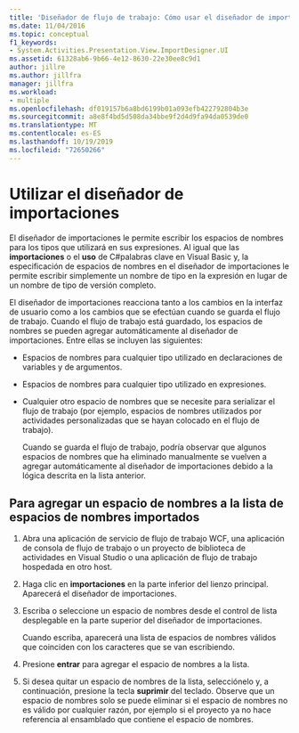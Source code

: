 ```yaml
---
title: 'Diseñador de flujo de trabajo: Cómo usar el diseñador de importaciones'
ms.date: 11/04/2016
ms.topic: conceptual
f1_keywords:
- System.Activities.Presentation.View.ImportDesigner.UI
ms.assetid: 61328ab6-9b66-4e12-8630-22e30ee8c9d1
author: jillre
ms.author: jillfra
manager: jillfra
ms.workload:
- multiple
ms.openlocfilehash: df019157b6a8bd6199b01a093efb422792804b3e
ms.sourcegitcommit: a8e8f4bd5d508da34bbe9f2d4d9fa94da0539de0
ms.translationtype: MT
ms.contentlocale: es-ES
ms.lasthandoff: 10/19/2019
ms.locfileid: "72650266"
---
```

# <a name="how-to-use-the-imports-designer"></a>Utilizar el diseñador de importaciones

El diseñador de importaciones le permite escribir los espacios de nombres para los tipos que utilizará en sus expresiones. Al igual que las **importaciones** o el **uso** de C#palabras clave en Visual Basic y, la especificación de espacios de nombres en el diseñador de importaciones le permite escribir simplemente un nombre de tipo en la expresión en lugar de un nombre de tipo de versión completo.

El diseñador de importaciones reacciona tanto a los cambios en la interfaz de usuario como a los cambios que se efectúan cuando se guarda el flujo de trabajo. Cuando el flujo de trabajo está guardado, los espacios de nombres se pueden agregar automáticamente al diseñador de importaciones. Entre ellas se incluyen las siguientes:

- Espacios de nombres para cualquier tipo utilizado en declaraciones de variables y de argumentos.

- Espacios de nombres para cualquier tipo utilizado en expresiones.

- Cualquier otro espacio de nombres que se necesite para serializar el flujo de trabajo (por ejemplo, espacios de nombres utilizados por actividades personalizadas que se hayan colocado en el flujo de trabajo).

  Cuando se guarda el flujo de trabajo, podría observar que algunos espacios de nombres que ha eliminado manualmente se vuelven a agregar automáticamente al diseñador de importaciones debido a la lógica descrita en la lista anterior.

## <a name="to-add-a-namespace-to-the-list-of-imported-namespaces"></a>Para agregar un espacio de nombres a la lista de espacios de nombres importados

1. Abra una aplicación de servicio de flujo de trabajo WCF, una aplicación de consola de flujo de trabajo o un proyecto de biblioteca de actividades en Visual Studio o una aplicación de flujo de trabajo hospedada en otro host.

2. Haga clic en **importaciones** en la parte inferior del lienzo principal. Aparecerá el diseñador de importaciones.

3. Escriba o seleccione un espacio de nombres desde el control de lista desplegable en la parte superior del diseñador de importaciones.

     Cuando escriba, aparecerá una lista de espacios de nombres válidos que coinciden con los caracteres que se van escribiendo.

4. Presione **entrar** para agregar el espacio de nombres a la lista.

5. Si desea quitar un espacio de nombres de la lista, selecciónelo y, a continuación, presione la tecla **suprimir** del teclado. Observe que un espacio de nombres solo se puede eliminar si el espacio de nombres no es válido por cualquier razón, por ejemplo si el proyecto ya no hace referencia al ensamblado que contiene el espacio de nombres.